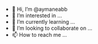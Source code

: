 - 👋 Hi, I’m @aymaneabb
- 👀 I’m interested in ...
- 🌱 I’m currently learning ...
- 💞️ I’m looking to collaborate on ...
- 📫 How to reach me ...

<!---
aymaneabb/aymaneabb is a ✨ special ✨ repository because its `README.md` (this file) appears on your GitHub profile.
You can click the Preview link to take a look at your changes.
--->
